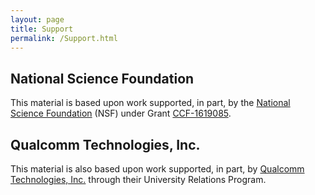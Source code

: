 ```yaml
---
layout: page
title: Support
permalink: /Support.html
---
```


## National Science Foundation 

This material is based upon work supported, in part, by the
[National Science Foundation](https://www.nsf.gov) (NSF) under Grant [CCF-1619085](https://www.nsf.gov/awardsearch/showAward?AWD_ID=1619085).


## Qualcomm Technologies, Inc.

This material is also based upon work supported, in part, by [Qualcomm Technologies, Inc.](https://www.qualcomm.com/) through their University Relations Program.

